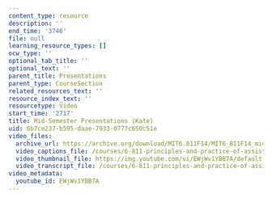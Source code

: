 ```yaml
---
content_type: resource
description: ''
end_time: '3746'
file: null
learning_resource_types: []
ocw_type: ''
optional_tab_title: ''
optional_text: ''
parent_title: Presentations
parent_type: CourseSection
related_resources_text: ''
resource_index_text: ''
resourcetype: Video
start_time: '2717'
title: Mid-Semester Presentations (Kate)
uid: 6b7ce237-b595-daae-7933-0777c650c51e
video_files:
  archive_url: https://archive.org/download/MIT6.811F14/MIT6_811F14_midsemester_300k.mp4
  video_captions_file: /courses/6-811-principles-and-practice-of-assistive-technology-fall-2014/400a553c589a599c8b78ceec2881cefc_EWjWv1YBB7A.vtt
  video_thumbnail_file: https://img.youtube.com/vi/EWjWv1YBB7A/default.jpg
  video_transcript_file: /courses/6-811-principles-and-practice-of-assistive-technology-fall-2014/6515d9aab2c44cc147a4a3df11481ad4_EWjWv1YBB7A.pdf
video_metadata:
  youtube_id: EWjWv1YBB7A
---
```

